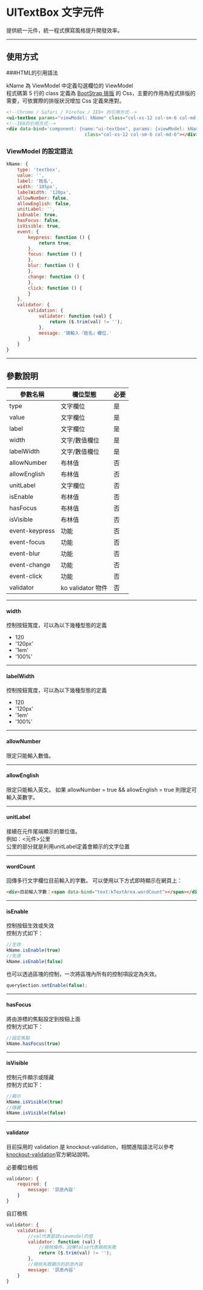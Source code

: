 # UITextBox 文字元件

提供統一元件，統一程式撰寫風格提升開發效率。

---

## 使用方式

###HTML的引用語法

kName 為 ViewModel 中定義勾選欄位的 ViewModel  
程式碼第 5 行的 class 定義為 [BootStrap 排版](http://getbootstrap.com/css/) 的 Css，主要的作用為程式排版的需要，可依實際的排版狀況增加 Css 定義來應對。

```html
<!--Chrome / Safari / Firefox / IE9+ 的引用方式-->
<ui-textbox params="viewModel: kName" class="col-xs-12 col-sm-6 col-md-6"></ui-textbox>
<!--IE8的引用方式-->
<div data-bind='component: {name:"ui-textbox", params: {viewModel: kName}}'
                             class="col-xs-12 col-sm-6 col-md-6"></div>
```

### ViewModel 的設定語法

```javascript
kName: {
    type: 'textbox',
    value: '',
    label: '姓名',
    width: '105px',
    labelWidth: '120px',
    allowNumber: false,
    allowEnglish: false,
    unitLabel: '',
    isEnable: true,
    hasFocus: false,
    isVisible: true,
    event: {
        keypress: function () {
            return true;
        },
        focus: function () {
        },
        blur: function () {
        },
        change: function () {
        },
        click: function () {
        }
    },
    validator: {
        validation: {
            validator: function (val) {
                return ($.trim(val) != '');
            },
            message: '請輸入『姓名』欄位.'
        }
    }
}
```
---
## 參數說明

|參數名稱|欄位型態|必要|
|---|---|---|
|type|文字欄位|是|
|value|文字欄位|是|
|label|文字欄位|是|
|width|文字/數值欄位|是|
|labelWidth|文字/數值欄位|是|
|allowNumber|布林值|否|
|allowEnglish|布林值|否|
|unitLabel|文字欄位|否|
|isEnable|布林值|否|
|hasFocus|布林值|否|
|isVisible|布林值|否|
|event-keypress|功能|否|
|event-focus|功能|否|
|event-blur|功能|否|
|event-change|功能|否|
|event-click|功能|否|
|validator|ko validator 物件|否|

---
#### width
控制按鈕寬度，可以為以下幾種型態的定義  
* 120
* '120px'
* '1em'
* '100%'

---
#### labelWidth
控制按鈕寬度，可以為以下幾種型態的定義  
* 120
* '120px'
* '1em'
* '100%'

---
#### allowNumber
限定只能輸入數值。

---
#### allowEnglish
限定只能輸入英文。
如果 allowNumber = true && allowEnglish = true 則限定可輸入英數字。

---
#### unitLabel
接續在元件尾端顯示的單位值。  
例如：<元件>公里  
公里的部分就是利用unitLabel定義會顯示的文字位置  

---
#### wordCount
回傳多行文字欄位目前輸入的字數。
可以使用以下方式即時顯示在網頁上：
```html
<div>目前輸入字數：<span data-bind="text:kTextArea.wordCount"></span></div>
```

---
#### isEnable
控制按鈕生效或失效  
控制方式如下：
```javascript
//生效 
kName.isEnable(true)
//失效 
kName.isEnable(false)
```

也可以透過區塊的控制，一次將區塊內所有的控制項設定為失效。  
```javascript
querySection.setEnable(false);
```

---
#### hasFocus
將由游標的焦點設定到按鈕上面  
控制方式如下：
```javascript
//設定焦點 
kName.hasFocus(true)
```

---
#### isVisible
控制元件顯示或隱藏  
控制方式如下：
```javascript
//顯示 
kName.isVisible(true)
//隱藏 
kName.isVisible(false)
```

---
#### validator
目前採用的 validation 是 knockout-validation，相關進階語法可以參考[knockout-validation](https://github.com/Knockout-Contrib/Knockout-Validation)官方網站說明。  

必要欄位檢核
```javascript
validator: {
    required: {
        message: '訊息內容'
    }
}
```

自訂檢核
```javascript
validator: {
    validation: {
    	//val代表是該viewmodel的值
        validator: function (val) {
        	//檢核條件，回傳false代表檢核失敗
            return ($.trim(val) != '');
        },
        //檢核失敗顯示的訊息內容
        message: '訊息內容'
    }
}
```